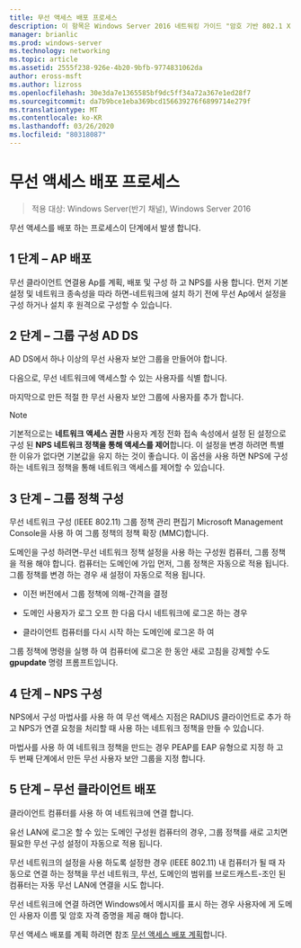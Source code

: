 ```yaml
---
title: 무선 액세스 배포 프로세스
description: 이 항목은 Windows Server 2016 네트워킹 가이드 "암호 기반 802.1 X 인증 된 무선 액세스 배포"의 일부입니다.
manager: brianlic
ms.prod: windows-server
ms.technology: networking
ms.topic: article
ms.assetid: 2555f238-926e-4b20-9bfb-9774831062da
author: eross-msft
ms.author: lizross
ms.openlocfilehash: 30e3da7e1365585bf9dc5ff34a72a367e1ed28f7
ms.sourcegitcommit: da7b9bce1eba369bcd156639276f6899714e279f
ms.translationtype: MT
ms.contentlocale: ko-KR
ms.lasthandoff: 03/26/2020
ms.locfileid: "80318087"
---
```

# <a name="wireless-access-deployment-process"></a>무선 액세스 배포 프로세스

>적용 대상: Windows Server(반기 채널), Windows Server 2016

무선 액세스를 배포 하는 프로세스이 단계에서 발생 합니다.

## <a name="stage-1--ap-deployment"></a>1 단계 – AP 배포

무선 클라이언트 연결용 Ap를 계획, 배포 및 구성 하 고 NPS를 사용 합니다. 먼저 기본 설정 및 네트워크 종속성을 따라 하면\-네트워크에 설치 하기 전에 무선 Ap에서 설정을 구성 하거나 설치 후 원격으로 구성할 수 있습니다.

## <a name="stage-2--adds-group-configuration"></a>2 단계 – 그룹 구성 AD DS

AD DS에서 하나 이상의 무선 사용자 보안 그룹을 만들어야 합니다.

다음으로, 무선 네트워크에 액세스할 수 있는 사용자를 식별 합니다.

마지막으로 만든 적절 한 무선 사용자 보안 그룹에 사용자를 추가 합니다.

>[!NOTE]
>기본적으로는 **네트워크 액세스 권한** 사용자 계정 전화 접속 속성에서 설정 된 설정으로 구성 된 **NPS 네트워크 정책을 통해 액세스를 제어**합니다. 이 설정을 변경 하려면 특별 한 이유가 없다면 기본값을 유지 하는 것이 좋습니다. 이 옵션을 사용 하면 NPS에 구성 하는 네트워크 정책을 통해 네트워크 액세스를 제어할 수 있습니다.

## <a name="stage-3--group-policy-configuration"></a>3 단계 – 그룹 정책 구성

무선 네트워크 구성 \(IEEE 802.11\) 그룹 정책 관리 편집기 Microsoft Management Console을 사용 하 여 그룹 정책의 정책 확장 \(MMC\)합니다.

도메인을 구성 하려면\-무선 네트워크 정책 설정을 사용 하는 구성원 컴퓨터, 그룹 정책을 적용 해야 합니다. 컴퓨터는 도메인에 가입 먼저, 그룹 정책은 자동으로 적용 됩니다. 그룹 정책를 변경 하는 경우 새 설정이 자동으로 적용 됩니다.

- 이전 버전에서 그룹 정책에 의해\-간격을 결정

- 도메인 사용자가 로그 오프 한 다음 다시 네트워크에 로그온 하는 경우

- 클라이언트 컴퓨터를 다시 시작 하는 도메인에 로그온 하 여

그룹 정책에 명령을 실행 하 여 컴퓨터에 로그온 한 동안 새로 고침을 강제할 수도 **gpupdate** 명령 프롬프트입니다.

## <a name="stage-4--nps-configuration"></a>4 단계 – NPS 구성

NPS에서 구성 마법사를 사용 하 여 무선 액세스 지점은 RADIUS 클라이언트로 추가 하 고 NPS가 연결 요청을 처리할 때 사용 하는 네트워크 정책을 만들 수 있습니다.

마법사를 사용 하 여 네트워크 정책을 만드는 경우 PEAP를 EAP 유형으로 지정 하 고 두 번째 단계에서 만든 무선 사용자 보안 그룹을 지정 합니다.

## <a name="stage-5--deploy-wireless-clients"></a>5 단계 – 무선 클라이언트 배포

클라이언트 컴퓨터를 사용 하 여 네트워크에 연결 합니다.

유선 LAN에 로그온 할 수 있는 도메인 구성원 컴퓨터의 경우, 그룹 정책를 새로 고치면 필요한 무선 구성 설정이 자동으로 적용 됩니다.

무선 네트워크의 설정을 사용 하도록 설정한 경우 \(IEEE 802.11\) 내 컴퓨터가 될 때 자동으로 연결 하는 정책을 무선 네트워크, 무선, 도메인의 범위를 브로드캐스트\-조인 된 컴퓨터는 자동 무선 LAN에 연결을 시도 합니다.

무선 네트워크에 연결 하려면 Windows에서 메시지를 표시 하는 경우 사용자에 게 도메인 사용자 이름 및 암호 자격 증명을 제공 해야 합니다.

무선 액세스 배포를 계획 하려면 참조 [무선 액세스 배포 계획](d-wireless-access-planning.md)합니다.
